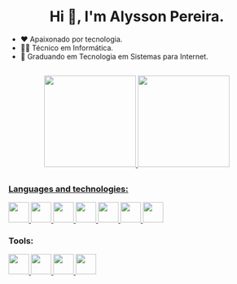 <h1 align="center">Hi 👋, I'm Alysson Pereira.</h1>

- ❤️ Apaixonado por tecnologia.
- 👨‍💻 Técnico em Informática.
- 🌱 Graduando em Tecnologia em Sistemas para Internet.

##

<div align="center">
<a href="https://github.com/seu-usuário-aqui">
<img height="180em" src="https://github-readme-stats.vercel.app/api/top-langs/?username=AlyssonP&layout=compact&langs_count=7&theme=dracula"/>
<img height="180em" src="https://github-readme-stats.vercel.app/api?username=AlyssonP&show_icons=true&theme=dracula&include_all_commits=true&count_private=true"/>
</div>

##

<div style="display: inline_block">
  <h3 align="left">Languages and technologies:</h3>
  <a href="https://www.python.org/" target="_blank">
    <img src="https://cdn.jsdelivr.net/gh/devicons/devicon/icons/python/python-original.svg" width="40" height="40"/>
  </a>
  <a href="https://developer.mozilla.org/pt-BR/docs/Web/HTML" target="_blank"> 
    <img src="https://cdn.jsdelivr.net/gh/devicons/devicon/icons/html5/html5-original-wordmark.svg" width="40" height="40"/>
  </a>
  <a href="https://www.javascript.com/" target="_blank"> 
    <img src="https://cdn.jsdelivr.net/gh/devicons/devicon/icons/javascript/javascript-original.svg" width="40" height="40"/>
  </a>
  <a href="https://nodejs.org/en/" target="_blank"> 
    <img src="https://cdn.jsdelivr.net/gh/devicons/devicon/icons/nodejs/nodejs-original-wordmark.svg" width="40"/>
  </a>
  <a href="https://pt-br.reactjs.org/" target="_blank"> 
    <img src="https://cdn.jsdelivr.net/gh/devicons/devicon/icons/react/react-original.svg" width="40" height="40"/>
  </a>
  <a href="https://www.typescriptlang.org/" target="_blank"> 
    <img src="https://cdn.jsdelivr.net/gh/devicons/devicon/icons/typescript/typescript-original.svg" width="40" height="40"/>
  </a>
  <a href="https://www.postgresql.org/" target="_blank"> 
    <img src="https://cdn.jsdelivr.net/gh/devicons/devicon/icons/postgresql/postgresql-original-wordmark.svg" width="40" height="40"/>
  </a>
</div>
          
<div style="display: inline_block">
  <h3 align="left">Tools:</h3>
  <a href="https://git-scm.com/" target="_blank"> 
    <img src="https://cdn.jsdelivr.net/gh/devicons/devicon/icons/git/git-original.svg" width="40" height="40"/>
  </a>
  <a href="https://github.com/" target="_blank"> 
    <img src="https://cdn.jsdelivr.net/gh/devicons/devicon/icons/github/github-original.svg" width="40" height="40"/>
  </a>
  <a href="https://insomnia.rest/" target="_blank"> 
    <img src="https://github.com/get-icon/geticon/blob/master/icons/insomnia.svg" width="40" height="40"/>
  </a>
  <a href="https://www.figma.com/" target="_blank"> 
    <img src="https://cdn.jsdelivr.net/gh/devicons/devicon/icons/figma/figma-original.svg" width="40" height="40"/>
  </a>
</div>

